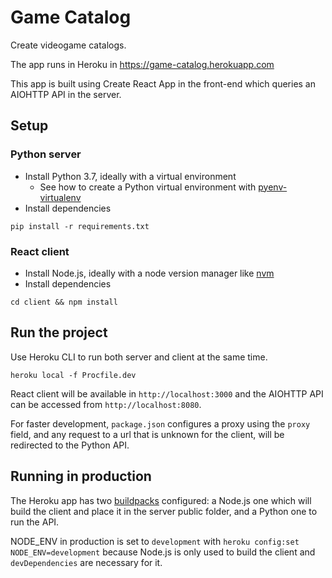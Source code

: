 # Game Catalog

Create videogame catalogs.

The app runs in Heroku in https://game-catalog.herokuapp.com

This app is built using Create React App in the front-end which queries an AIOHTTP API in the server.

## Setup

### Python server

- Install Python 3.7, ideally with a virtual environment
  - See how to create a Python virtual environment with [pyenv-virtualenv](docs/PYENV-VIRTUALENV.md)
- Install dependencies
```
pip install -r requirements.txt
```

### React client
- Install Node.js, ideally with a node version manager like [nvm](https://github.com/nvm-sh/nvm)
- Install dependencies
```
cd client && npm install
```

## Run the project

Use Heroku CLI to run both server and client at the same time.
```
heroku local -f Procfile.dev
```
React client will be available in `http://localhost:3000` and the AIOHTTP API can be accessed from `http://localhost:8080`.

For faster development, `package.json` configures a proxy using the `proxy` field, and any request to a url that is unknown
for the client, will be redirected to the Python API.

## Running in production

The Heroku app has two [buildpacks](https://devcenter.heroku.com/articles/buildpacks) configured: a Node.js one which will
build the client and place it in the server public folder, and a Python one to run the API.

NODE_ENV in production is set to `development` with `heroku config:set NODE_ENV=development` because Node.js is only used
to build the client and `devDependencies` are necessary for it.
